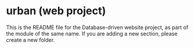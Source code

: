 # urban (web project)

This is the README file for the Database-driven website project, as part of the module of the same name.
If you are adding a new section, please create a new folder.
